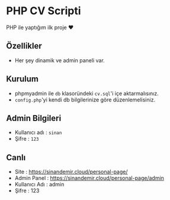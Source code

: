 # PHP CV Scripti

PHP ile yaptığım ilk proje ♥  
## Özellikler
- Her şey dinamik ve admin paneli var.
## Kurulum

- phpmyadmin ile `db` klasoründeki `cv.sql`'i içe aktarmalısınız.
- `config.php`'yi kendi db bilgilerinize göre düzenlemelisiniz.
## Admin Bilgileri
- Kullanıcı adı : `sinan`
- Şifre : `123`
## Canlı
- Site          : https://sinandemir.cloud/personal-page/
- Admin Panel   : https://sinandemir.cloud/personal-page/admin
- Kullanıcı Adı : admin
- Şifre         : 123
